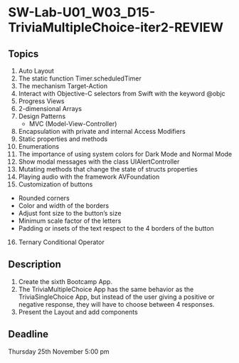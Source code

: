 # SW-Lab-U01_W03_D15-TriviaMultipleChoice-iter2-REVIEW

## Topics
1. Auto Layout
2. The static function Timer.scheduledTimer
3. The mechanism Target-Action
4. Interact with Objective-C selectors from Swift with the keyword @objc
5. Progress Views
6. 2-dimensional Arrays
7. Design Patterns
    * MVC (Model-View-Controller)
8. Encapsulation with private and internal Access Modifiers
9. Static properties and methods
10. Enumerations
11. The importance of using system colors for Dark Mode and Normal Mode
12. Show modal messages with the class UIAlertController
13. Mutating methods that change the state of structs properties
14. Playing audio with the framework AVFoundation
15. Customization of buttons
* Rounded corners
* Color and width of the borders
* Adjust font size to the button’s size
* Minimum scale factor of the letters
* Padding or insets of the text respect to the 4 borders of the button
16. Ternary Conditional Operator

## Description
1. Create the sixth Bootcamp App.
2. The TriviaMultipleChoice App has the same behavior as the TriviaSingleChoice App, but instead of the user giving a positive or negative response, they will have to choose between 4 responses.
3. Present the Layout and add components

## Deadline
Thursday 25th November 5:00 pm
